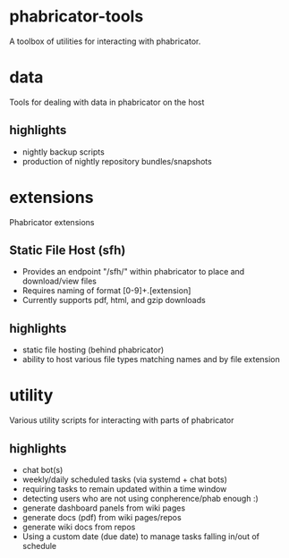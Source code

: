 phabricator-tools
===
A toolbox of utilities for interacting with phabricator.

# data
Tools for dealing with data in phabricator on the host

## highlights

* nightly backup scripts
* production of nightly repository bundles/snapshots

# extensions
Phabricator extensions

## Static File Host (sfh)

* Provides an endpoint "/sfh/" within phabricator to place and download/view files
* Requires naming of format [0-9]+.[extension]
* Currently supports pdf, html, and gzip downloads

## highlights

* static file hosting (behind phabricator)
* ability to host various file types matching names and by file extension

# utility
Various utility scripts for interacting with parts of phabricator

## highlights

* chat bot(s)
* weekly/daily scheduled tasks (via systemd + chat bots)
* requiring tasks to remain updated within a time window
* detecting users who are not using conpherence/phab enough :)
* generate dashboard panels from wiki pages
* generate docs (pdf) from wiki pages/repos
* generate wiki docs from repos
* Using a custom date (due date) to manage tasks falling in/out of schedule

